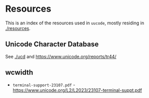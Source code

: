 # Resources

This is an index of the resources used in `uucode`, mostly residing in [./resources](./resources).

## Unicode Character Database

See [./ucd](./ucd) and <https://www.unicode.org/reports/tr44/>

## wcwidth

* `terminal-support-23107.pdf` - <https://www.unicode.org/L2/L2023/23107-terminal-suppt.pdf>
